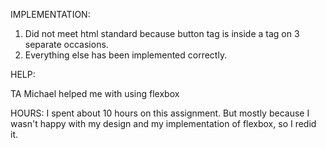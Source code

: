 IMPLEMENTATION:

1. Did not meet html standard because button tag is inside a tag on 3 separate occasions.
2. Everything else has been implemented correctly.

HELP:

TA Michael helped me with using flexbox

HOURS:
I spent about 10 hours on this assignment. But mostly because I wasn't happy with my design and my implementation of flexbox, so I redid it.
